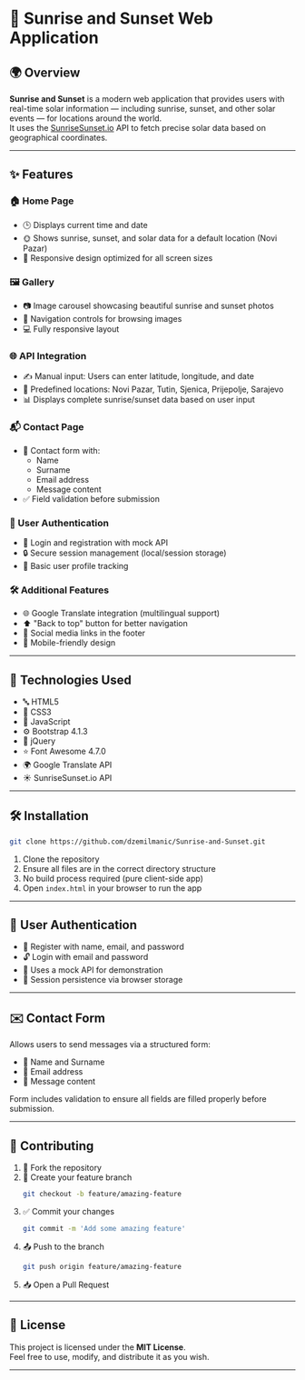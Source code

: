 
# 🌅 Sunrise and Sunset Web Application

## 🌍 Overview
**Sunrise and Sunset** is a modern web application that provides users with real-time solar information — including sunrise, sunset, and other solar events — for locations around the world.  
It uses the [SunriseSunset.io](https://sunrisesunset.io/api/) API to fetch precise solar data based on geographical coordinates.

---

## ✨ Features

### 🏠 Home Page
- 🕒 Displays current time and date
- 🌞 Shows sunrise, sunset, and solar data for a default location (Novi Pazar)
- 📱 Responsive design optimized for all screen sizes

### 🖼️ Gallery
- 📷 Image carousel showcasing beautiful sunrise and sunset photos
- 🔁 Navigation controls for browsing images
- 💻 Fully responsive layout

### 🌐 API Integration
- ✍️ Manual input: Users can enter latitude, longitude, and date
- 📍 Predefined locations: Novi Pazar, Tutin, Sjenica, Prijepolje, Sarajevo
- 📊 Displays complete sunrise/sunset data based on user input

### 📬 Contact Page
- 📝 Contact form with:
  - Name
  - Surname
  - Email address
  - Message content
- ✅ Field validation before submission

### 🔐 User Authentication
- 🔑 Login and registration with mock API
- 🔒 Secure session management (local/session storage)
- 👤 Basic user profile tracking

### 🛠️ Additional Features
- 🌐 Google Translate integration (multilingual support)
- ⬆️ "Back to top" button for better navigation
- 🔗 Social media links in the footer
- 📱 Mobile-friendly design

---

## 🧰 Technologies Used
- 🔤 HTML5
- 🎨 CSS3
- 🧠 JavaScript
- ⚙️ Bootstrap 4.1.3
- 🔁 jQuery
- ⭐ Font Awesome 4.7.0
- 🌍 Google Translate API
- ☀️ SunriseSunset.io API

---

## 🛠️ Installation

```bash
git clone https://github.com/dzemilmanic/Sunrise-and-Sunset.git
```

1. Clone the repository
2. Ensure all files are in the correct directory structure
3. No build process required (pure client-side app)
4. Open `index.html` in your browser to run the app

---

## 🔑 User Authentication
- 📝 Register with name, email, and password
- 🔓 Login with email and password
- 🧪 Uses a mock API for demonstration
- 💾 Session persistence via browser storage

---

## ✉️ Contact Form
Allows users to send messages via a structured form:
- 👤 Name and Surname
- 📧 Email address
- 💬 Message content

Form includes validation to ensure all fields are filled properly before submission.

---

## 🤝 Contributing

1. 🔀 Fork the repository  
2. 🌿 Create your feature branch  
   ```bash
   git checkout -b feature/amazing-feature
   ```
3. ✅ Commit your changes  
   ```bash
   git commit -m 'Add some amazing feature'
   ```
4. 📤 Push to the branch  
   ```bash
   git push origin feature/amazing-feature
   ```
5. 📥 Open a Pull Request

---

## 📄 License

This project is licensed under the **MIT License**.  
Feel free to use, modify, and distribute it as you wish.

---
